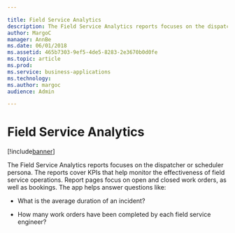 ```yaml
---

title: Field Service Analytics
description: The Field Service Analytics reports focuses on the dispatcher or scheduler persona.
author: MargoC
manager: AnnBe
ms.date: 06/01/2018
ms.assetid: 465b7303-9ef5-4de5-8283-2e3670b0d0fe
ms.topic: article
ms.prod: 
ms.service: business-applications
ms.technology: 
ms.author: margoc
audience: Admin

---
```

#  Field Service Analytics


[!include[banner](../../../includes/banner.md)]

The Field Service Analytics reports focuses on the dispatcher or scheduler
persona. The reports cover KPIs that help monitor the effectiveness of field
service operations. Report pages focus on open and closed work orders, as well
as bookings. The app helps answer questions like:

-   What is the average duration of an incident?

-   How many work orders have been completed by each field service engineer?
